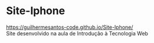 # Site-Iphone

https://guilhermesantos-code.github.io/Site-Iphone/ <br>
Site desenvolvido na aula de Introdução à Tecnologia Web

